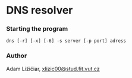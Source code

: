 # DNS resolver

### Starting the program
```
dns [-r] [-x] [-6] -s server [-p port] adress
```

### Author
Adam Ližičiar, xlizic00@stud.fit.vut.cz
